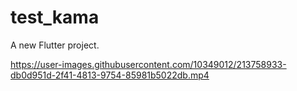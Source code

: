 # test_kama

A new Flutter project.


https://user-images.githubusercontent.com/10349012/213758933-db0d951d-2f41-4813-9754-85981b5022db.mp4

